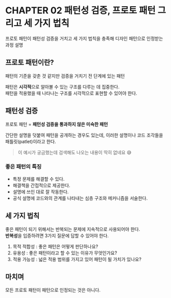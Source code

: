 # CHAPTER 02 패턴성 검증, 프로토 패턴 그리고 세 가지 법칙

프로토 패턴이 패턴성 검증을 거치고 세 가지 법칙을 충족해 디자인 패턴으로 인정받는 과정 설명

## 프로토 패턴이란?

패턴의 기준을 갖춘 것 같지만 검증을 거치기 전 단계에 있는 패턴

패턴은 **시각적**으로 알아볼 수 있는 구조를 다루는 데 집중한다.  
패턴을 적용했을 때 나타나는 구조를 시각적으로 표현할 수 있어야 한다.

## 패턴성 검증

프로토 패턴 = **패턴성 검증을 통과하지 않은 미숙한 패턴**  

간단한 설명을 덧붙여 패턴을 공개하는 경우도 있는데, 이러한 설명이나 코드 조각들을 패틀릿(patlet)이라고 한다.

> 이 예시가 궁금했는데 검색해도 나오는 내용이 딱히 없네요 😅

### 좋은 패턴의 특징

- 특정 문제를 해결할 수 있다.
- 해결책을 간접적으로 제공한다.
- 설명에 쓰인 대로 잘 작동한다.
- 공식 설명에 코드와의 관계를 나타내는 심층 구조와 메커니즘을 서술한다.

## 세 가지 법칙

좋은 패턴이 되기 위해서는 반복되는 문제에 지속적으로 사용되어야 한다.  
**반복성**을 입증하려면 3가지 질문에 답할 수 있어야 한다.

1. 목적 적합성 : 좋은 패턴은 어떻게 판단하나요?
2. 유용성 : 좋은 패턴이라고 할 수 있는 이유가 무엇인가요?
3. 적용 가능성 : 넓은 적용 범위를 가지고 있어 패턴이 될 가치가 있나요?

## 마치며

모든 프로토 패턴이 패턴으로 인정되는 것은 아니다.
